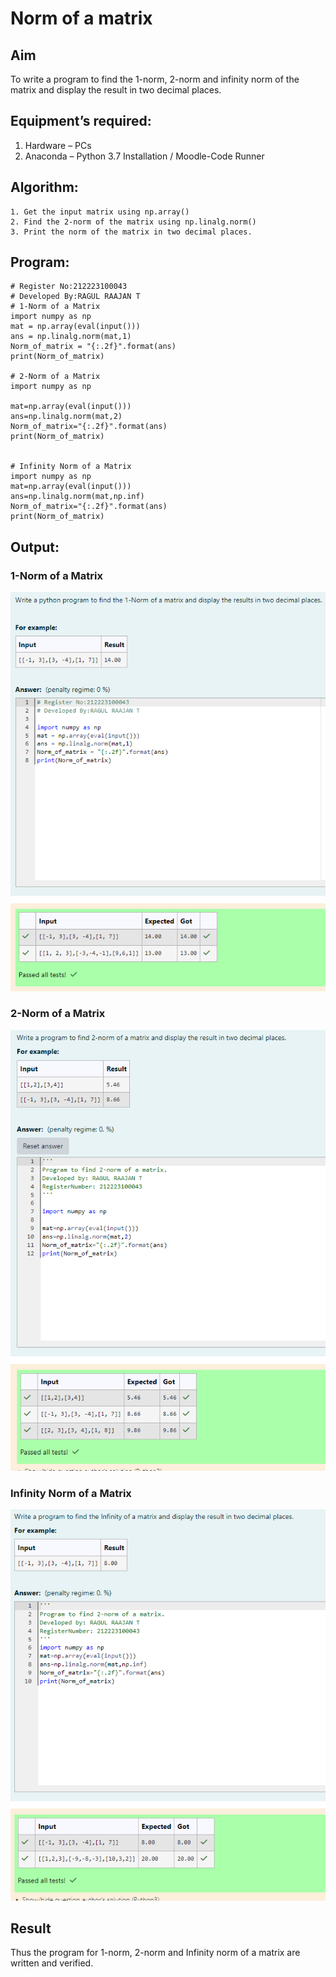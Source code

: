 # Norm of a matrix
## Aim
To write a program to find the 1-norm, 2-norm and infinity norm of the matrix and display the result in two decimal places.
## Equipment’s required:
1.	Hardware – PCs
2.	Anaconda – Python 3.7 Installation / Moodle-Code Runner
## Algorithm:
	1. Get the input matrix using np.array()   
    2. Find the 2-norm of the matrix using np.linalg.norm()
	3. Print the norm of the matrix in two decimal places.
## Program:
```
# Register No:212223100043
# Developed By:RAGUL RAAJAN T
# 1-Norm of a Matrix
import numpy as np
mat = np.array(eval(input()))
ans = np.linalg.norm(mat,1)
Norm_of_matrix = "{:.2f}".format(ans)
print(Norm_of_matrix)

# 2-Norm of a Matrix
import numpy as np

mat=np.array(eval(input()))
ans=np.linalg.norm(mat,2)
Norm_of_matrix="{:.2f}".format(ans)
print(Norm_of_matrix)


# Infinity Norm of a Matrix
import numpy as np
mat=np.array(eval(input()))
ans=np.linalg.norm(mat,np.inf)
Norm_of_matrix="{:.2f}".format(ans)
print(Norm_of_matrix)

```
## Output:
### 1-Norm of a Matrix
![Alt text](<Screenshot 2024-05-05 204910.png>)


### 2-Norm of a Matrix
![Alt text](<Screenshot 2024-05-05 204921.png>)


### Infinity Norm of a Matrix
![Alt text](<Screenshot 2024-05-05 204933.png>)


## Result
Thus the program for 1-norm, 2-norm and Infinity norm of a matrix are written and verified.
